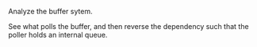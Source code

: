 Analyze the buffer sytem.

See what polls the buffer, and then reverse the dependency such that
the poller holds an internal queue.
